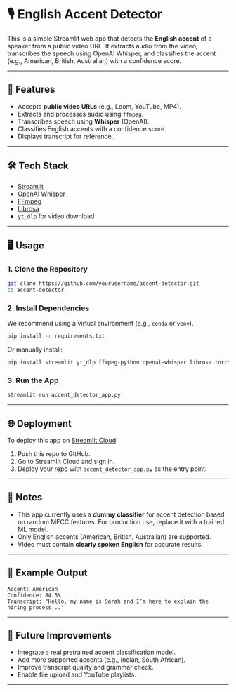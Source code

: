# 🎙️ English Accent Detector

This is a simple Streamlit web app that detects the **English accent** of a speaker from a public video URL. It extracts audio from the video, transcribes the speech using OpenAI Whisper, and classifies the accent (e.g., American, British, Australian) with a confidence score.

---

## 🚀 Features

- Accepts **public video URLs** (e.g., Loom, YouTube, MP4).
- Extracts and processes audio using `ffmpeg`.
- Transcribes speech using **Whisper** (OpenAI).
- Classifies English accents with a confidence score.
- Displays transcript for reference.

---

## 🛠️ Tech Stack

- [Streamlit](https://streamlit.io/)
- [OpenAI Whisper](https://github.com/openai/whisper)
- [FFmpeg](https://ffmpeg.org/)
- [Librosa](https://librosa.org/)
- `yt_dlp` for video download

---

## 🖥️ Usage

### 1. Clone the Repository

```bash
git clone https://github.com/yourusername/accent-detector.git
cd accent-detector
```

### 2. Install Dependencies

We recommend using a virtual environment (e.g., `conda` or `venv`).

```bash
pip install -r requirements.txt
```

Or manually install:

```bash
pip install streamlit yt_dlp ffmpeg-python openai-whisper librosa torch torchaudio
```

### 3. Run the App

```bash
streamlit run accent_detector_app.py
```

---

## 🌐 Deployment

To deploy this app on [Streamlit Cloud](https://streamlit.io/cloud):

1. Push this repo to GitHub.
2. Go to Streamlit Cloud and sign in.
3. Deploy your repo with `accent_detector_app.py` as the entry point.

---

## 📌 Notes

- This app currently uses a **dummy classifier** for accent detection based on random MFCC features. For production use, replace it with a trained ML model.
- Only English accents (American, British, Australian) are supported.
- Video must contain **clearly spoken English** for accurate results.

---

## 📄 Example Output

```
Accent: American  
Confidence: 84.5%  
Transcript: "Hello, my name is Sarah and I’m here to explain the hiring process..."
```

---

## 🧠 Future Improvements

- Integrate a real pretrained accent classification model.
- Add more supported accents (e.g., Indian, South African).
- Improve transcript quality and grammar check.
- Enable file upload and YouTube playlists.

---
